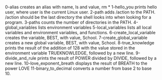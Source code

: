 0-alias creates an alias with name, ls and value, rm *
1-hello_you prints hello user, where user is the current Linux user.
2-path adds /action to the PATH. /action should be the last directory the shell looks into when looking for a program.
3-paths  counts the number of directories in the PATH.
4-global_variables lists environment variables
5-local_variables lists all local variables and environment variables, and functions.
6-create_local_variable creates the variable, BEST, with value, School.
7-create_global_variable creates a new global variable, BEST, with value, School.
8-true_knowledge prints the result of the addition of 128 with the value stored in the environment variable TRUEKNOWLEDGE, followed by a new line.
9-divide_and_rule prints the result of POWER divided by DIVIDE, followed by a new line.
10-love_exponent_breath displays the result of BREATH to the power LOVE
11-binary_to_decimal converts a number from base 2 to base 10.

